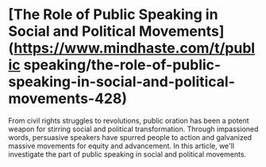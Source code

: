 
# [The Role of Public Speaking in Social and Political Movements](https://www.mindhaste.com/t/public speaking/the-role-of-public-speaking-in-social-and-political-movements-428)

From civil rights struggles to revolutions, public oration has been a potent weapon for stirring social and political transformation. Through impassioned words, persuasive speakers have spurred people to action and galvanized massive movements for equity and advancement. In this article, we'll investigate the part of public speaking in social and political movements.
    
